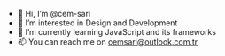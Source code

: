 - 👋 Hi, I’m @cem-sari
- 👀 I’m interested in Design and Development
- 🌱 I’m currently learning JavaScript and its frameworks
- 📫 You can reach me on cemsari@outlook.com.tr

<!---
cem-sari/cem-sari is a ✨ special ✨ repository because its `README.md` (this file) appears on your GitHub profile.
You can click the Preview link to take a look at your changes.
--->
